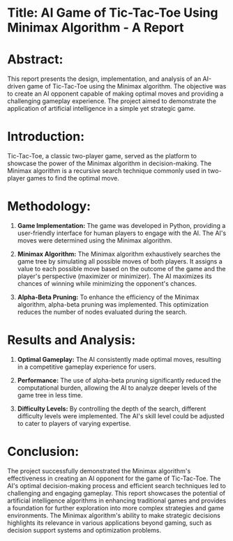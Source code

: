 # Title: AI Game of Tic-Tac-Toe Using Minimax Algorithm - A Report

# Abstract:

This report presents the design, implementation, and analysis of an AI-driven game of Tic-Tac-Toe using the Minimax algorithm. The objective was to create an AI opponent capable of making optimal moves and providing a challenging gameplay experience. The project aimed to demonstrate the application of artificial intelligence in a simple yet strategic game.

# Introduction:

Tic-Tac-Toe, a classic two-player game, served as the platform to showcase the power of the Minimax algorithm in decision-making. The Minimax algorithm is a recursive search technique commonly used in two-player games to find the optimal move.

# Methodology:

1. **Game Implementation:** The game was developed in Python, providing a user-friendly interface for human players to engage with the AI. The AI's moves were determined using the Minimax algorithm.

2. **Minimax Algorithm:** The Minimax algorithm exhaustively searches the game tree by simulating all possible moves of both players. It assigns a value to each possible move based on the outcome of the game and the player's perspective (maximizer or minimizer). The AI maximizes its chances of winning while minimizing the opponent's chances.

3. **Alpha-Beta Pruning:** To enhance the efficiency of the Minimax algorithm, alpha-beta pruning was implemented. This optimization reduces the number of nodes evaluated during the search.

# Results and Analysis:

1. **Optimal Gameplay:** The AI consistently made optimal moves, resulting in a competitive gameplay experience for users.

2. **Performance:** The use of alpha-beta pruning significantly reduced the computational burden, allowing the AI to analyze deeper levels of the game tree in less time.

3. **Difficulty Levels:** By controlling the depth of the search, different difficulty levels were implemented. The AI's skill level could be adjusted to cater to players of varying expertise.

# Conclusion:

The project successfully demonstrated the Minimax algorithm's effectiveness in creating an AI opponent for the game of Tic-Tac-Toe. The AI's optimal decision-making process and efficient search techniques led to challenging and engaging gameplay. This report showcases the potential of artificial intelligence algorithms in enhancing traditional games and provides a foundation for further exploration into more complex strategies and game environments. The Minimax algorithm's ability to make strategic decisions highlights its relevance in various applications beyond gaming, such as decision support systems and optimization problems.
